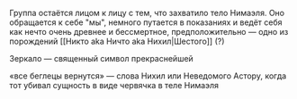 Группа остаётся лицом к лицу с тем, что захватило тело Нимаэля. Оно обращается к себе "мы", немного путается в показаниях и ведёт себя как нечто очень древнее и бессмертное, предположительно — одно из порождений [[Никто aka Ничто aka Нихил|Шестого]] (?)





Зеркало — священный символ прекраснейшей

«все беглецы вернутся» — слова Нихил или Неведомого Астору, когда тот убивал сущность в виде червячка в теле Нимаэля

